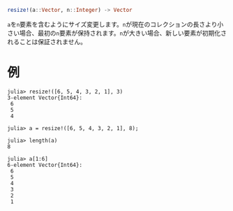 ```julia
resize!(a::Vector, n::Integer) -> Vector
```

`a`を`n`要素を含むようにサイズ変更します。`n`が現在のコレクションの長さより小さい場合、最初の`n`要素が保持されます。`n`が大きい場合、新しい要素が初期化されることは保証されません。

# 例

```jldoctest
julia> resize!([6, 5, 4, 3, 2, 1], 3)
3-element Vector{Int64}:
 6
 5
 4

julia> a = resize!([6, 5, 4, 3, 2, 1], 8);

julia> length(a)
8

julia> a[1:6]
6-element Vector{Int64}:
 6
 5
 4
 3
 2
 1
```

